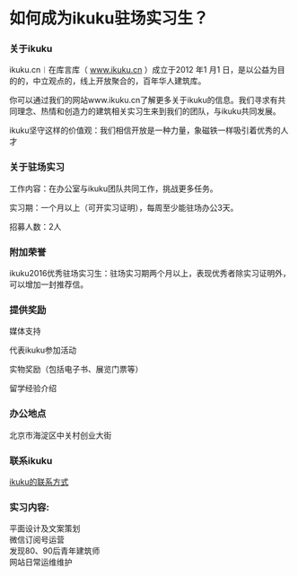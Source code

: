 # 如何成为ikuku驻场实习生？  

### 关于ikuku

ikuku.cn︱在库言库（ www.ikuku.cn ）成立于2012 年1 月1 日，是以公益为目的的，中立观点的，线上开放聚合的，百年华人建筑库。

你可以通过我们的网站www.ikuku.cn了解更多关于ikuku的信息。我们寻求有共同理念、热情和创造力的建筑相关实习生来到我们的团队，与ikuku共同发展。

ikuku坚守这样的价值观：我们相信开放是一种力量，象磁铁一样吸引着优秀的人才

### 关于驻场实习

工作内容：在办公室与ikuku团队共同工作，挑战更多任务。

实习期：一个月以上（可开实习证明），每周至少能驻场办公3天。

招募人数：2人

### 附加荣誉

ikuku2016优秀驻场实习生：驻场实习期两个月以上，表现优秀者除实习证明外，可以增加一封推荐信。

### 提供奖励

媒体支持

代表ikuku参加活动

实物奖励（包括电子书、展览门票等）

留学经验介绍

### 办公地点

北京市海淀区中关村创业大街

### 联系ikuku

[ikuku的联系方式](contact.md)  

### 实习内容: 
平面设计及文案策划  
微信订阅号运营  
发现80、90后青年建筑师  
网站日常运维维护  